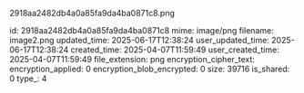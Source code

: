 2918aa2482db4a0a85fa9da4ba0871c8.png

id: 2918aa2482db4a0a85fa9da4ba0871c8
mime: image/png
filename: image2.png
updated_time: 2025-06-17T12:38:24
user_updated_time: 2025-06-17T12:38:24
created_time: 2025-04-07T11:59:49
user_created_time: 2025-04-07T11:59:49
file_extension: png
encryption_cipher_text: 
encryption_applied: 0
encryption_blob_encrypted: 0
size: 39716
is_shared: 0
type_: 4